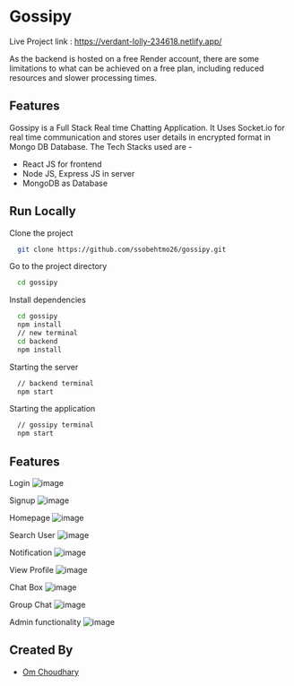 
# Gossipy

Live Project link : https://verdant-lolly-234618.netlify.app/

As the backend is hosted on a free Render account, there are some limitations to what can be achieved on a free plan, including reduced resources and slower processing times.




## Features

Gossipy is a Full Stack Real time Chatting Application. It Uses Socket.io for real time communication and stores user details in encrypted format in Mongo DB Database. The Tech Stacks used are -
- React JS for frontend
- Node JS, Express JS in server
- MongoDB as Database


## Run Locally

Clone the project

```bash
  git clone https://github.com/ssobehtmo26/gossipy.git
```
Go to the project directory

```bash
  cd gossipy
```

Install dependencies

```bash
  cd gossipy
  npm install
  // new terminal
  cd backend
  npm install
```

Starting the server

```bash
  // backend terminal
  npm start
```
Starting the application

```bash
  // gossipy terminal  
  npm start
```



## Features

Login
![image](https://github.com/ssobehtmo26/gossipy/assets/95176555/95f5b418-0733-427c-8bff-2e329dec053f)

Signup
![image](https://github.com/ssobehtmo26/gossipy/assets/95176555/af4c79a5-4ff7-4272-aed7-5b6812b080a4)

Homepage
![image](https://github.com/ssobehtmo26/gossipy/assets/95176555/be52dcce-12f4-4fa3-93ca-db1ab6e4c7c9)

Search User
![image](https://github.com/ssobehtmo26/gossipy/assets/95176555/a7fe285d-943f-42b1-b9ab-b03aae138f05)

Notification
![image](https://github.com/ssobehtmo26/gossipy/assets/95176555/9204a279-1970-4f27-939d-b561258fc39a)

View Profile
![image](https://github.com/ssobehtmo26/gossipy/assets/95176555/40a68887-08ed-4cbe-a9e0-0e94ba389ae3)

Chat Box
![image](https://github.com/ssobehtmo26/gossipy/assets/95176555/24dc82f3-dacb-41e4-ac87-ebbaeca91647)

Group Chat
![image](https://github.com/ssobehtmo26/gossipy/assets/95176555/9d1c1f7a-7c36-4e25-be6a-a6d20e0547e4)

Admin functionality
![image](https://github.com/ssobehtmo26/gossipy/assets/95176555/2a66d739-2bb2-48aa-b4c0-af9783ad9abb)






## Created By

- [Om Choudhary](https://www.github.com/octokatherine)

